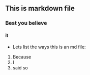 ## This is markdown file    
### Best you believe
#### it 

* Lets list the ways this is an md file:
1. Because
2. I
3. said so